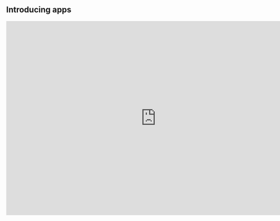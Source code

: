 ## Introducing apps

<iframe src="https://a.cl.ly/eDuwD7m0?embed=true" frameborder="0" allowtransparency="true" allowfullscreen="allowfullscreen" data-frame-src="https://a.cl.ly/eDuwD7m0?embed=true" style="border: none; width:800px; height:520px;"></iframe>
